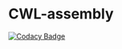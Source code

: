 # CWL-assembly

[![Codacy Badge](https://api.codacy.com/project/badge/Grade/5357771588124c368fa9a1f62e30c8a3)](https://app.codacy.com/app/mb1069/CWL-assembly?utm_source=github.com&utm_medium=referral&utm_content=EBI-Metagenomics/CWL-assembly&utm_campaign=badger)